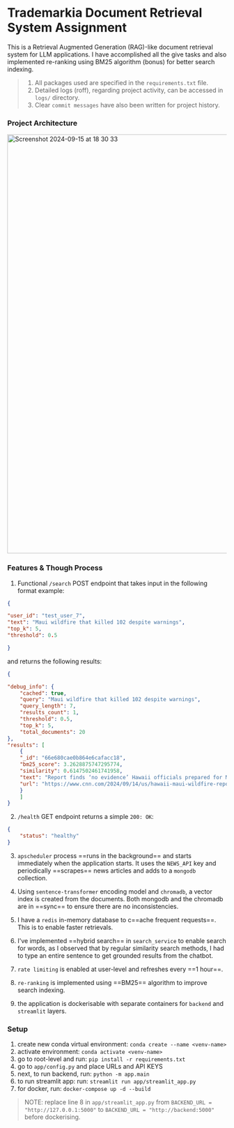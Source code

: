 # Trademarkia Document Retrieval System Assignment

This is a Retrieval Augmented Generation (RAG)-like document retrieval system for LLM applications. I have accomplished all the give tasks and also implemented re-ranking using BM25 algorithm (bonus) for better search indexing.

> 1. All packages used are specified in the `requirements.txt` file. 
> 2. Detailed logs (roff), regarding project activity, can be accessed in `logs/` directory. 
> 3. Clear `commit messages` have also been written for project history. 

### Project Architecture

<img width="961" alt="Screenshot 2024-09-15 at 18 30 33" src="https://github.com/user-attachments/assets/21474e13-dffb-487b-aee9-a2a5c5511fd7">

### Features & Though Process

1. Functional `/search` POST endpoint that takes input in the following format example:
```json
{

"user_id": "test_user_7",
"text": "Maui wildfire that killed 102 despite warnings",
"top_k": 5,
"threshold": 0.5

}
```
and returns the following results:
```json
{

"debug_info": {
	"cached": true,
	"query": "Maui wildfire that killed 102 despite warnings",
	"query_length": 7,
	"results_count": 1,
	"threshold": 0.5,
	"top_k": 5,
	"total_documents": 20
},
"results": [
	{
	"_id": "66e680cae0b864e6cafacc18",
	"bm25_score": 3.2628875747295774,
	"similarity": 0.6147502461741958,
	"text": "Report finds ‘no evidence’ Hawaii officials prepared for Maui wildfire that killed 102 despite warnings - CNN\nInvestigators reviewing the emergency response to last year’s wildfire that killed 102 people on Maui said in a report released Friday they found “no evidence” Hawaii officials made preparations for it, despite days of warnings that critical fire weather was …\nHonolulu (AP) Investigators reviewing the emergency response to last years wildfire that killed 102 people on Maui said in a report released Friday they found no evidence Hawaii officials made prepar… [+6814 chars]",
	"url": "https://www.cnn.com/2024/09/14/us/hawaii-maui-wildfire-report/index.html"
	}
	]
}
```

2. `/health` GET endpoint returns a simple `200: OK`:
```json
{
	"status": "healthy"
}
```

3. `apscheduler` process ==runs in the background== and starts immediately when the application starts. It uses the `NEWS_API` key and periodically ==scrapes== news articles and adds to a `mongodb` collection.

4. Using `sentence-transformer` encoding model and `chromadb`, a vector index is created from the documents. Both mongodb and the chromadb are in ==sync== to ensure there are no inconsistencies. 

5. I have a `redis` in-memory database to c==ache frequent requests==. This is to enable faster retrievals. 

6. I've implemented ==hybrid search== in `search_service` to enable search for words, as I observed that by regular similarity search methods, I had to type an entire sentence to get grounded results from the chatbot. 

7. `rate limiting` is enabled at user-level and refreshes every ==1 hour==. 

8. `re-ranking` is implemented using ==BM25== algorithm to improve search indexing. 

9. the application is dockerisable with separate containers for `backend` and `streamlit` layers. 

### Setup
1. create new conda virtual environment: `conda create --name <venv-name>`
2. activate environment: `conda activate <venv-name>`
3. go to root-level and run: `pip install -r requirements.txt`
4. go to `app/config.py` and place URLs and API KEYS
5. next, to run backend, run: `python -m app.main`
6. to run streamlit app: run: `streamlit run app/streamlit_app.py`
7. for docker, run: `docker-compose up -d --build`

> NOTE: replace line 8 in `app/streamlit_app.py` from `BACKEND_URL = "http://127.0.0.1:5000"` to `BACKEND_URL = "http://backend:5000"` before dockerising. 
